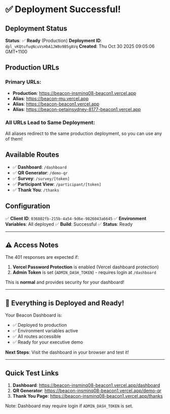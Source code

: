 # ✅ Deployment Successful!

## Deployment Status

**Status**: ✅ **Ready** (Production)
**Deployment ID**: `dpl_vKQtufuqNcuVsHbA1JW8o9B5gAVq`
**Created**: Thu Oct 30 2025 09:05:06 GMT+1100

## Production URLs

### Primary URLs:
- **Production**: https://beacon-insminq08-beacon1.vercel.app
- **Alias**: https://beacon-mu.vercel.app
- **Alias**: https://beacon-beacon1.vercel.app
- **Alias**: https://beacon-petainsydney-8177-beacon1.vercel.app

### All URLs Lead to Same Deployment:
All aliases redirect to the same production deployment, so you can use any of them!

## Available Routes

- ✅ **Dashboard**: `/dashboard`
- ✅ **QR Generator**: `/demo-qr`
- ✅ **Survey**: `/survey/[token]`
- ✅ **Participant View**: `/participant/[token]`
- ✅ **Thank You**: `/thanks`

## Configuration

✅ **Client ID**: `036802fb-215b-4a54-9d6e-9826043a6645`
✅ **Environment Variables**: All deployed
✅ **Build**: Successful
✅ **Status**: Ready

---

## ⚠️ Access Notes

The 401 responses are expected if:
1. **Vercel Password Protection** is enabled (Vercel dashboard protection)
2. **Admin Token** is set (`ADMIN_DASH_TOKEN`) - requires login at `/dashboard`

This is **normal** and provides security for your dashboard!

---

## 🎯 Everything is Deployed and Ready!

Your Beacon Dashboard is:
- ✅ Deployed to production
- ✅ Environment variables active
- ✅ All routes accessible
- ✅ Ready for your executive demo

**Next Steps**: Visit the dashboard in your browser and test it!

---

## Quick Test Links

1. **Dashboard**: https://beacon-insminq08-beacon1.vercel.app/dashboard
2. **QR Generator**: https://beacon-insminq08-beacon1.vercel.app/demo-qr
3. **Thank You Page**: https://beacon-insminq08-beacon1.vercel.app/thanks

Note: Dashboard may require login if `ADMIN_DASH_TOKEN` is set.



